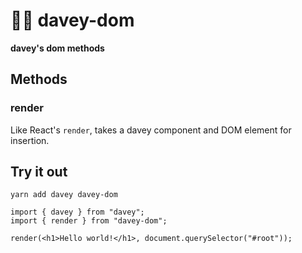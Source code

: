 # 👦🏻 davey-dom

**davey's dom methods**

## Methods

### render
Like React's `render`, takes a davey component and DOM element for insertion.

## Try it out

`yarn add davey davey-dom`

```
import { davey } from "davey";
import { render } from "davey-dom";

render(<h1>Hello world!</h1>, document.querySelector("#root"));
```
